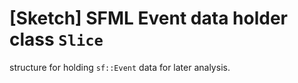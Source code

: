 # [Sketch] SFML Event data holder class `Slice`
structure for holding `sf::Event` data for later analysis.